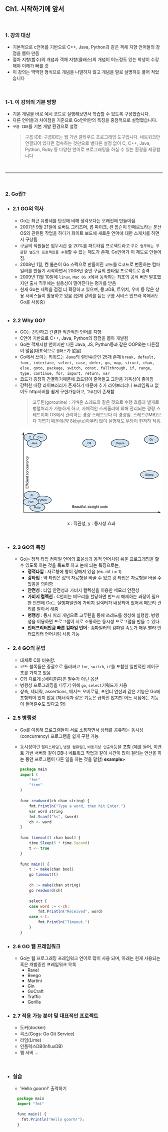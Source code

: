 ## Ch1. 시작하기에 앞서

<br />

### 1. 강의 대상

- 기본적으로 c언어를 기반으로 C++, Java, Python과 같은 객체 지향 언어들의 장점을 뽑아 만듬
- 절차 지향(함수)의 개념과 객체 지향(클래스)의 개념이 어느정도 있는 학생이 수강해야 이해가 빠를 것
- 이 강의는 딱딱한 형식으로 개념을 나열하지 않고 개념을 말로 설명하듯 풀어 적었습니다

<br />

### 1-1. <b>이 강의의 기본 방향</b>

- 기본 개념을 바로 예시 코드로 실행해보면서 학습할 수 있도록 구성했습니다.
- 다른 언어들과 차이점을 기준으로 Go언어만의 특징을 중점적으로 설명했습니다.
- `구름 IDE`를 기본 개발 환경으로 설명
  > 구름 IDE: 구름IDE는 웹 기반 클라우드 프로그래밍 도구입니다. 네트워크만 연결되어 있다면 접속하는 것만으로 별다른 설정 없이 C, C++, Java, Python, Ruby 등 다양한 언어로 프로그래밍을 하실 수 있는 환경을 제공합니다

<br>

---

<br>

### 2. Go란?

- ### 2.1 GO의 역사

  - Go는 최근 유명세를 탄것에 비해 생각보다는 오래전에 만들어짐.
  - 2007년 9월 21일에 로버트 그리즈머, 롭 파이크, 켄 톰슨이 인페르노라는 분산 OS와 관련된 작업을 하다가 화이트 보드에 새로운 언어에 대한 스케치를 하면서 구상됨
  - 구글의 직원들은 업무시간 중 20%를 파트타임 프로젝트라고 `주요 업무와는 무관한 별도의 프로젝트를 수행`할 수 있는 제도가 존재. Go언어가 이 제도로 만들어짐.
  - 2008년 1월, 켄 톰슨이 Go 스펙으로 만들어진 코드를 C코드로 변환하는 컴파일러를 만들기 시작하면서 2008년 중반 구글의 풀타임 프로젝트로 승격
  - 2009년 11월 10일에 `linux`, `Mac OS X`에서 동작하는 최초의 공식 버전 발표했지만 출시 직후에는 실용성이 떨어진다는 평가를 받음
  - 현재 Go는 세력을 점점 더 확장하고 있으며, 몽고DB, 트위치, 우버 등 많은 상용 서비스들이 활용하고 있음 (현재 강의를 듣는 구름 서비스 인프라 쪽에서도 Go를 사용중)

  <br>

- ### 2.2 Why GO?

  - GO는 간단하고 간결한 직관적인 언어를 지향
  - C언어 기반으로 C++, Java, Python의 장점을 뽑아 개발됨
  - Go는 객체지향 언어지만 다른 Java, JS, Python등과 같은 OOP와는 다른점이 많음(대표적으로 `클래스`가 없음)
  - Go에서 쓰이는 키워드는 Java의 절반수준인 25개 존재
    `break, default, func, interface, select, case, defer, go, map, struct, chan, else, goto, package, switch, const, fallthrough, if, range, type, continue, for, import, return, var`
  - 코드가 굉장히 간결하기때문에 코드량이 줄어들고 그만큼 가독성이 좋아짐
  - 강력한 내장 라이브러리가 존재하기 때문에 추가 라이브러리나 프레임워크 없이도 http서버를 쉽게 구현가능하고, `고루틴`이 존재함
    > 고루틴(goroutine) : 가벼운 스레드와 같은 것으로 수행 흐름과 별개로 병렬처리가 가능하게 하고, 자체적인 스케줄러에 의해 관리되는 경량 스레드이며 OS에서 관리하는 경량 스레드보다 더 경량임. 스레드(1MB)보다 가볍기 때문에(약 8kbyte)아무리 많이 실행해도 부담이 현저히 적음.
    <p align="center">
    <img src="./goEfficiency.png">
    </p>
    <p align="center">x : 직관성, y : 동시성 효과</p>

  <br>

- ### 2.3 GO의 특징

  - Go는 정적 타입 컴파일 언어의 효율성과 동적 언어처럼 쉬운 프로그래밍을 할 수 있도록 하는 것을 목표로 하고 눈에 띄는 특징으로는,
    - <b>정적타입</b> : 자료형에 형이 정해져 있음 (ex. int i = 1)
    - <b>강타입</b> : 약 타입은 값의 자료형을 바꿀 수 있고 강 타입은 자료형을 바꿀 수 없음을 의미함
    - <b>안전성</b> : 타입 안전성과 가비지 컬렉션을 이용한 메모리 안전성
    - <b>가비지 컬렉션</b> : C언어는 메모리를 할당하면 반드시 해제하는 과정이 필요한 반면에 Go는 실행파일안에 가비지 컬렉터가 내장되어 있어서 메모리 관리를 알아서 해줌
    - <b>병행성</b> : 동시 처리 개념으로 고루틴을 통해 쓰레드를 생성해 실행함. 병행성을 이용하면 프로그램이 서로 소통하는 동시성 프로그램을 만들 수 있다.
    - <b>인터프리터만큼 빠른 컴파일 언어</b> : 컴파일러의 컴파일 속도가 매우 빨라 인터프리터 언어처럼 사용 가능

- ### 2.4 GO의 문법

  - 대체로 C와 비슷함.
  - 코드 블록들은 중괄호로 둘러싸고 `for`, `switch`, `if`를 포함한 일반적인 제어구조를 가지고 있음
  - C와 다르게 ;(세미콜론)은 필수가 아닌 옵션
  - 병행성 프로그래밍을 다루기 위해 `go`, `select`키워드가 사용
  - 상속, 제너릭, assertions, 메서드 오버로딩, 포인터 연산과 같은 기능은 Go에 포함되어 있지 않음
    (제너릭과 같은 기능은 급하진 않지만 어느 시점에는 기능이 들어갈수도 있다고 함)

- ### 2.5 병행성

  - Go를 이용해 프로그램들이 서로 소통하면서 상태를 공유하는 동시성(concurrency) 프로그램을 쉽게 구현 가능
  - 동시성이란 `멀티스레딩`, `병렬 컴퓨팅`, `비동기성 입출력`등을 포함
    (예를 들어, 이벤트 기반 서버와 같이 DB나 네트워크 작업과 같이 시간이 많이 걸리는 연산을 하는 동안 프로그램이 다른 일을 하는 것을 말함)
    <b>example></b>

    ```js
    package main
    import (
        "fmt"
        "time"
    )

    func readword(ch chan string) {
        fmt.Println("Type a word, then hit Enter.")
        var word string
        fmt.Scanf("%s", &word)
        ch <- word
    }

    func timeout(t chan bool) {
        time.Sleep(5 * time.Second)
        t <- true
    }

    func main() {
        t := make(chan bool)
        go timeout(t)

        ch := make(chan string)
        go readword(ch)

        select {
        case word := <-ch:
            fmt.Println("Received", word)
        case <-t:
            fmt.Println("Timeout.")
        }
    }
    ```

- ### 2.6 GO 웹 프레임워크

  - Go는 웹 프로그래밍 프레임워크 언어로 많이 사용 되며, 아래는 현재 사용되는 혹은 개발중인 프레임워크 목록
    - Ravel
    - Beego
    - Martini
    - Gin
    - GoCraft
    - Traffic
    - Gorilla

- ### 2.7 적용 가능 분야 및 대표적인 프로젝트

  - 도커(docker)
  - 곡스(Gogs: Go Git Service)
  - 라임(Lime)
  - 인플럭스DB(InfluxDB)
  - 웹 서버
    ...

<br>

- ### 실습

  - 'Hello goorm!' 출력하기

  ```js
    package main
    import "fmt"

    func main() {
      fmt.Println("Hello goorm!");
    }
  ```
